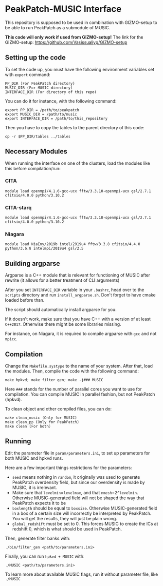 # PeakPatch-MUSIC Interface

This repository is supposed to be used in combination with GIZMO-setup to be able to run PeakPatch
as a submodule of MUSIC.

**This code will only work if used from GIZMO-setup!**
The link for the GIZMO-setup: https://github.com/Vasissualiyp/GIZMO-setup

## Setting up the code

To set the code up, you must have the following environment variables set with `export` command:
```
PP_DIR (For PeakPatch directory)
MUSIC_DIR (For MUSIC directory)
INTERFACE_DIR (For directory of this repo)
```

You can do it for instance, with the following command:

```
export PP_DIR = /path/to/peakpatch
export MUSIC_DIR = /path/to/music
export INTERFACE_DIR = /path/to/this_repository
```

Then you have to copy the tables to the parent directory of this code:
```
cp -r $PP_DIR/tables ../tables
```

## Necessary Modules

When running the interface on one of the clusters, load the modules like this before compilation/run:

### CITA
```
module load openmpi/4.1.6-gcc-ucx fftw/3.3.10-openmpi-ucx gsl/2.7.1 cfitsio/4.0.0 python/3.10.2
```

### CITA-starq
```
module load openmpi/4.1.6-gcc-ucx fftw/3.3.10-openmpi-ucx gsl/2.7.1 cfitsio/4.0.0 python/3.10.2
```

### Niagara
```
module load NiaEnv/2019b intel/2019u4 fftw/3.3.8 cfitsio/4.4.0 python/3.6.8 intelmpi/2019u4 gsl/2.5
```

## Building argparse

Argparse is a C++ module that is relevant for functioning of MUSIC after rewrite
(it allows for a better treatment of CLI arguments)

After you set `INTERFACE_DIR` variable in your `.bashrc`, head over to the `scripts`
directory and run `install_argparse.sh`. Don't forget to have cmake loaded before than.

The script should automatically install argparse for you.

If it doesn't work, make sure that you have C++ with a version of at least `C++2017`.
Otherwise there might be some libraries missing.

For instance, on Niagara, it is required to compile argparse with `gcc` and not `mpicc`.

## Compilation

Change the `Makefile.systype` to the name of your system.
After that, load the modules.
Then, compile the code with the following command:
```
make hpkvd; make filter_gen; make -j### MUSIC
```
Here `###` stands for the number of parallel cores you want to use for compilation.
You can compile MUSIC in parallel fashion, but not PeakPatch (hpkvd).

To clean object and other compiled files, you can do:
```
make clean_music (Only for MUSIC)
make clean_pp (Only for PeakPatch)
make clean (For both)
```

## Running

Edit the parameter file in `param/parameters.ini`, to set up parameters for both MUSIC and hpkvd runs.

Here are a few important things restrictions for the parameters:

* `seed` means nothing in `random`, it originally was used to generate PeakPatch overdensity field, 
but since our overdensity is made by MUSIC, it is irrelevant.
* Make sure that `levelmin`=`levelmax`, and that `nmesh`=2^`levelmin`. 
Otherwise MUSIC-generated field will not be shaped the way that PeakPatch expects it to be 
* `boxlength` should be equal to `boxsize`. Otherwise MUSIC-generated field in a box of a certain size
will incorrectly be interpreted by PeakPatch. You will get the results, they will just be plain wrong.
* `global_redshift` must be set to 0. This forces MUSIC to create the ICs at redshift 0,
which is what should be used in PeakPatch.

Then, generate filter banks with:
```
./bin/filter_gen <path/to/parameters.ini>
```

Finally, you can run `hpkvd + MUSIC` with:
```
./MUSIC <path/to/parameters.ini>
```

To learn more about available MUSIC flags, run it without parameter file, like `./MUSIC`
